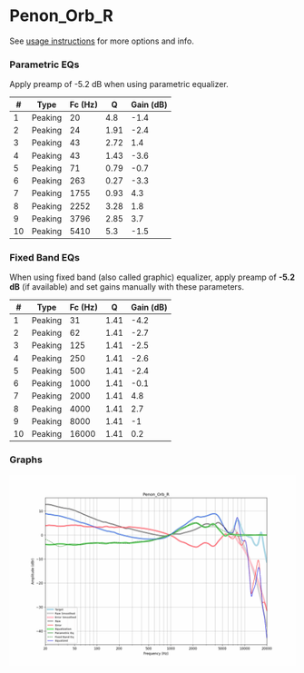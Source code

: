 # Penon_Orb_R
See [usage instructions](https://github.com/jaakkopasanen/AutoEq#usage) for more options and info.

### Parametric EQs
Apply preamp of -5.2 dB when using parametric equalizer.

|   # | Type    |   Fc (Hz) |    Q |   Gain (dB) |
|-----|---------|-----------|------|-------------|
|   1 | Peaking |        20 | 4.8  |        -1.4 |
|   2 | Peaking |        24 | 1.91 |        -2.4 |
|   3 | Peaking |        43 | 2.72 |         1.4 |
|   4 | Peaking |        43 | 1.43 |        -3.6 |
|   5 | Peaking |        71 | 0.79 |        -0.7 |
|   6 | Peaking |       263 | 0.27 |        -3.3 |
|   7 | Peaking |      1755 | 0.93 |         4.3 |
|   8 | Peaking |      2252 | 3.28 |         1.8 |
|   9 | Peaking |      3796 | 2.85 |         3.7 |
|  10 | Peaking |      5410 | 5.3  |        -1.5 |

### Fixed Band EQs
When using fixed band (also called graphic) equalizer, apply preamp of **-5.2 dB** (if available) and set gains manually with these parameters.

|   # | Type    |   Fc (Hz) |    Q |   Gain (dB) |
|-----|---------|-----------|------|-------------|
|   1 | Peaking |        31 | 1.41 |        -4.2 |
|   2 | Peaking |        62 | 1.41 |        -2.7 |
|   3 | Peaking |       125 | 1.41 |        -2.5 |
|   4 | Peaking |       250 | 1.41 |        -2.6 |
|   5 | Peaking |       500 | 1.41 |        -2.4 |
|   6 | Peaking |      1000 | 1.41 |        -0.1 |
|   7 | Peaking |      2000 | 1.41 |         4.8 |
|   8 | Peaking |      4000 | 1.41 |         2.7 |
|   9 | Peaking |      8000 | 1.41 |        -1   |
|  10 | Peaking |     16000 | 1.41 |         0.2 |

### Graphs
![](./Penon_Orb_R.png)
